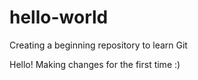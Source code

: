 # hello-world
Creating a beginning repository to learn Git

Hello! Making changes for the first time :)
